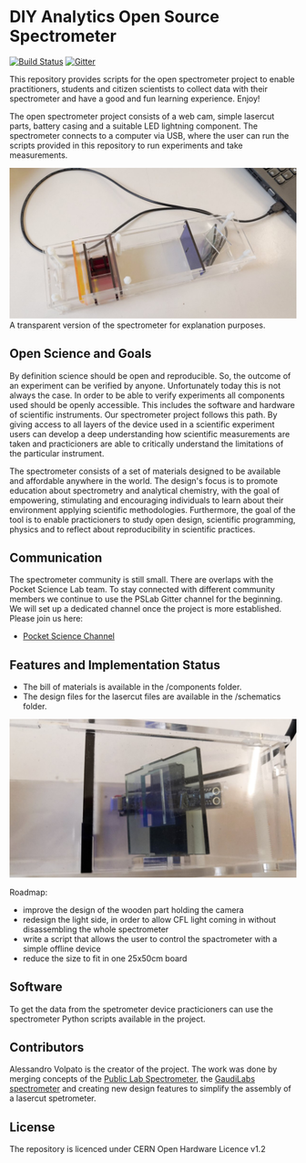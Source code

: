 # DIY Analytics Open Source Spectrometer


[![Build Status](https://travis-ci.com/OpnTec/spectrometer-python.svg?branch=master)](https://travis-ci.com/OpnTec/spectrometer-python)
[![Gitter](https://badges.gitter.im/fossasia/pslab.svg)](https://gitter.im/fossasia/pslab?utm_source=badge&utm_medium=badge&utm_campaign=pr-badge)

This repository provides scripts for the open spectrometer project to enable practitioners, students and citizen scientists to collect data with their spectrometer and have a good and fun learning experience. Enjoy!

The open spectrometer project consists of a web cam, simple lasercut parts, battery casing and a suitable LED lightning component. The spectrometer connects to a computer via USB, where the user can run the scripts provided in this repository to run experiments and take measurements. 

![Open Source Spectrometer](/docs/images/spectrometer_transparent.jpg "Open Source Spetrometer")
A transparent version of the spectrometer for explanation purposes.


## Open Science and Goals

By definition science should be open and reproducible. So, the outcome of an experiment can be verified by anyone. Unfortunately today this is not always the case. In order to be able to verify experiments all components used should be openly accessible. This includes the software and hardware of scientific instruments. Our spectrometer project follows this path. By giving access to all layers of the device used in a scientific experiment users can develop a deep understanding how scientific measurements are taken and practicioners are able to critically understand the limitations of the particular instrument.

The spectrometer consists of a set of materials designed to be available and affordable anywhere in the world. The design's focus is to promote education about spectrometry and analytical chemistry, with the goal of empowering, stimulating and encouraging individuals to learn about their environment applying scientific methodologies. Furthermore, the goal of the tool is to enable practicioners to study open design, scientific programming, physics and to reflect about reproducibility in scientific practices.

## Communication

The spectrometer community is still small. There are overlaps with the Pocket Science Lab team. To stay connected with different community members we continue to use the PSLab Gitter channel for the beginning. We will set up a dedicated channel once the project is more established. Please join us here:
* [Pocket Science Channel](https://gitter.im/fossasia/pslab)

## Features and Implementation Status

- The bill of materials is available in the /components folder.
- The design files for the lasercut files are available in the /schematics folder.

![Open Source Spectrometer Camera Component](/docs/images/spectrometer_cameracomponent.jpg "Open Source Spetrometer Camera Component")

Roadmap:

- improve the design of the wooden part holding the camera
- redesign the light side, in order to allow CFL light coming in without disassembling the whole spectrometer
- write a script that allows the user to control the spactrometer with a simple offline device
- reduce the size to fit in one 25x50cm board


## Software

To get the data from the spetrometer device practicioners can use the spectrometer Python scripts available in the project. 


## Contributors

Alessandro Volpato is the creator of the project. The work was done by merging concepts of the [Public Lab Spectrometer](https://publiclab.org/notes/abdul/10-13-2016/desktop-spectrometry-starter-kit-3-0-instructions), 
the [GaudiLabs spectrometer](http://www.gaudi.ch/GaudiLabs/?page_id=328) and creating new design features to simplify the assembly of a lasercut spetrometer.

## License

The repository is licenced under CERN Open Hardware Licence v1.2
